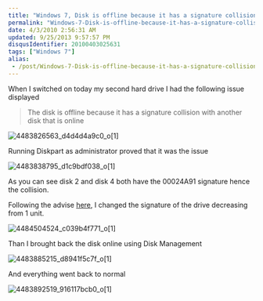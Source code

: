 ```yaml
---
title: "Windows 7, Disk is offline because it has a signature collision"
permalink: "Windows-7-Disk-is-offline-because-it-has-a-signature-collision"
date: 4/3/2010 2:56:31 AM
updated: 9/25/2013 9:57:57 PM
disqusIdentifier: 20100403025631
tags: ["Windows 7"]
alias:
 - /post/Windows-7-Disk-is-offline-because-it-has-a-signature-collision.aspx/index.html
---
```

When I switched on today my second hard drive I had the following issue displayed 

> The disk is offline because it has a signature collision with another disk that is online
<!-- more -->

![4483826563_d4d4d4a9c0_o[1]](/images/4483826563_d4d4d4a9c0_o%5B1%5D.png "4483826563_d4d4d4a9c0_o[1]") 

Running Diskpart as administrator proved that it was the issue

![4483838795_d1c9bdf038_o[1]](/images/4483838795_d1c9bdf038_o%5B1%5D.png "4483838795_d1c9bdf038_o[1]") 

As you can see disk 2 and disk 4 both have the 00024A91 signature hence the collision.

Following the advise [here](http://www.howtohaven.com/system/change-disk-signature.shtml), I changed the signature of the drive decreasing from 1 unit.

![4484504524_c039b4f771_o[1]](/images/4484504524_c039b4f771_o%5B1%5D.png "4484504524_c039b4f771_o[1]") 

Than I brought back the disk online using Disk Management 

![4483885215_d8941f5c7f_o[1]](/images/4483885215_d8941f5c7f_o%5B1%5D.png "4483885215_d8941f5c7f_o[1]") 

And everything went back to normal

![4483892519_916117bcb0_o[1]](/images/4483892519_916117bcb0_o%5B1%5D.png "4483892519_916117bcb0_o[1]")
